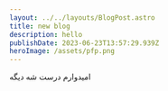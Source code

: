 ```yaml
---
layout: ../../layouts/BlogPost.astro
title: new blog
description: hello
publishDate: 2023-06-23T13:57:29.939Z
heroImage: /assets/pfp.png
---
```

ا﻿میدوارم درست شه دیگه